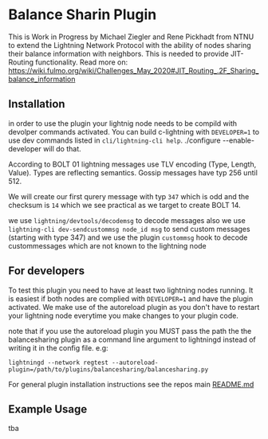 # Balance Sharin Plugin

This is Work in Progress by Michael Ziegler and Rene Pickhadt from NTNU to extend the Lightning Network Protocol with the ability of nodes sharing their balance information with neighbors. This is needed to provide JIT-Routing functionality. Read more on: https://wiki.fulmo.org/wiki/Challenges_May_2020#JIT_Routing_.2F_Sharing_balance_information

## Installation


in order to use the plugin your lightnig node needs to be compild with devolper commands activated.
You can build c-lightning with `DEVELOPER=1` to use dev commands listed in `cli/lightning-cli help`.
./configure --enable-developer will do that.

According to BOLT 01 lightning messages use TLV encoding (Type, Length, Value). Types are reflecting semantics. Gossip messages have typ 256 until 512.

We will create our first qurery message with typ `347` which is odd and the checksum is `14` which we see practical as we target to create BOLT 14. 

we use `lightning/devtools/decodemsg` to decode messages also we use `lightning-cli dev-sendcustommsg node_id msg` to send custom messages (starting with type 347) and we use the plugin `custommsg` hook to decode custommessages which are not known to the lightning node


## For developers
To test this plugin you need to have at least two lightning nodes running. It is easiest if both nodes are complied with `DEVELOPER=1` and have the plugin activated.
We make use of the autoreload plugin as you don't have to restart your lightning node everytime you make changes to your plugin code.

note that if you use the autoreload plugin you MUST pass the path the the balancesharing plugin as a command line argument to lightningd instead of writing it in the config file. e.g:

```
lightningd --network regtest --autoreload-plugin=/path/to/plugins/balancesharing/balancesharing.py
```


For general plugin installation instructions see the repos main
[README.md](https://github.com/lightningd/plugins/blob/master/README.md#Installation)

## Example Usage

tba

